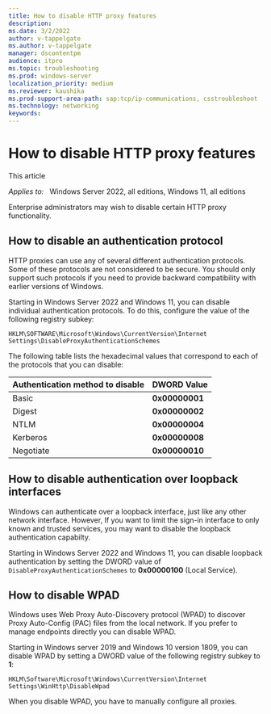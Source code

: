 ```yaml
---
title: How to disable HTTP proxy features
description: 
ms.date: 3/2/2022
author: v-tappelgate
ms.author: v-tappelgate
manager: dscontentpm
audience: itpro
ms.topic: troubleshooting
ms.prod: windows-server
localization_priority: medium
ms.reviewer: kaushika
ms.prod-support-area-path: sap:tcp/ip-communications, csstroubleshoot
ms.technology: networking
keywords: 
---
```


# How to disable HTTP proxy features

This article 

_Applies to:_ &nbsp; Windows Server 2022, all editions, Windows 11, all editions

Enterprise administrators may wish to disable certain HTTP proxy functionality. 

## How to disable an authentication protocol

HTTP proxies can use any of several different authentication protocols. Some of these protocols are not considered to be secure. You should only support such protocols if you need to provide backward compatibility with earlier versions of Windows.

Starting in Windows Server 2022 and Windows 11, you can disable individual authentication protocols. To do this, configure the value of the following registry subkey:

```console
HKLM\SOFTWARE\Microsoft\Windows\CurrentVersion\Internet Settings\DisableProxyAuthenticationSchemes
```

The following table lists the hexadecimal values that correspond to each of the protocols that you can disable:

|Authentication method to disable |DWORD Value |
| --- | --- |
|Basic |**0x00000001** |
|Digest |**0x00000002** |
|NTLM |**0x00000004** |
|Kerberos |**0x00000008** |
|Negotiate |**0x00000010** |

## How to disable authentication over loopback interfaces

Windows can authenticate over a loopback interface, just like any other network interface. However, If you want to limit the sign-in interface to only known and trusted services, you may want to disable the loopback authentication capabilty.

Starting in Windows Server 2022 and Windows 11, you can disable loopback authentication by setting the DWORD value of `DisableProxyAuthenticationSchemes` to **0x00000100** (Local Service).

## How to disable WPAD

Windows uses Web Proxy Auto-Discovery protocol (WPAD) to discover Proxy Auto-Config (PAC) files from the local network. If you prefer to manage endpoints directly you can disable WPAD.

Starting in Windows server 2019 and Windows 10 version 1809, you can disable WPAD by setting a DWORD value of the following registry subkey to **1**:

```console
HKLM\Software\Microsoft\Windows\CurrentVersion\Internet Settings\WinHttp\DisableWpad
```

When you disable WPAD, you have to manually configure all proxies.
